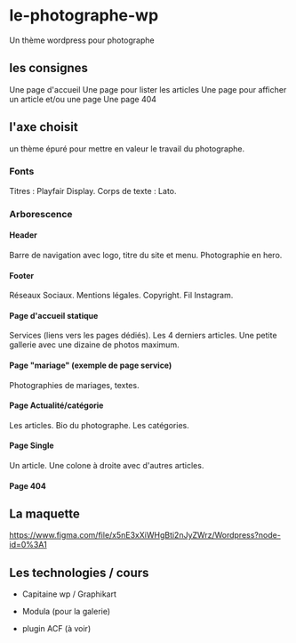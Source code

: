 # le-photographe-wp
Un thème wordpress pour photographe

## les consignes
Une page d'accueil
Une page pour lister les articles
Une page pour afficher un article et/ou une page
Une page 404

## l'axe choisit
un thème épuré pour mettre en valeur le travail du photographe.
### Fonts
Titres : Playfair Display.
Corps de texte : Lato.

### Arborescence
#### Header
Barre de navigation avec logo, titre du site et menu. 
Photographie en hero. 
#### Footer
Réseaux Sociaux. 
Mentions légales. 
Copyright. 
Fil Instagram. 
#### Page d'accueil statique
Services (liens vers les pages dédiés). 
Les 4 derniers articles. 
Une petite gallerie avec une dizaine de photos maximum. 
#### Page "mariage" (exemple de page service)
Photographies de mariages, textes. 
#### Page Actualité/catégorie
Les articles. 
Bio du photographe. 
Les catégories. 
#### Page Single
Un article. 
Une colone à droite avec d'autres articles. 
#### Page 404

## La maquette
https://www.figma.com/file/x5nE3xXiWHgBti2nJyZWrz/Wordpress?node-id=0%3A1

## Les technologies / cours
- Capitaine wp / Graphikart
- Modula (pour la galerie)

- plugin ACF (à voir)
